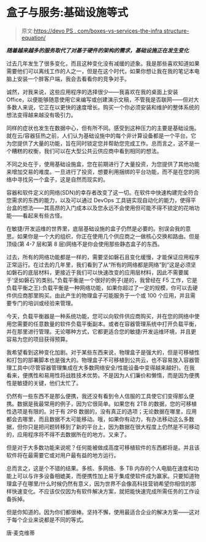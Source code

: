 # 盒子与服务:基础设施等式

> 原文:[https://devo PS . com/boxes-vs-services-the-infra structure-equation/](https://devops.com/boxes-vs-services-the-infrastructure-equation/)

***随着越来越多的服务取代了对基于硬件的架构的需求，基础设施正在发生变化***

过去几年发生了很多变化，而且这种变化没有减缓的迹象。我是那些喜欢知道如果需要他们可以离线工作的人之一，但是在这个时代，如果你想让我在我的笔记本电脑上安装一个胖客户端，我会去看看你的竞争对手。

诚然，对我来说，这些应用程序的选择很少——我喜欢在我的桌面上安装 Office，以便能够随意使用它来编写或创建演示文稿，不管我是否联网——但对大多数人来说，它正在以更快的速度增长。购买一个你必须安装和维护的整体系统的想法变得越来越没有吸引力。

同样的症状也发生在数据中心，但有所不同。感受到这种压力的主要是基础设施。就在云/容器狂热之前，人们认为基础设施中的每个非计算设备都是一个平台。它为您提供了大量的功能，旨在同时锁定您并帮助您完成工作。总而言之，这不是一个糟糕的权衡，我们可以在大型公共云供应商中看到相同的想法。

不同之处在于，使用基础设施盒，您在前期进行了大量投资，为您提供了其他功能来增加交易的难度。一旦进行了投资，想要利用捆绑的平台功能，而不是在您的网络中寻找另一个盒子，这是自然而现实的。

容器和软件定义的网络(SDN)的幸存者改变了这一切。在软件中快速构建完全符合您需求的东西的能力，以及可以通过 DevOps 工具链实现自动化的能力，使得平台盒的想法——其高昂的入门成本以及您永远不会使用但可能不得不锁定的花哨功能——看起来有些古怪。

在敏捷/开发运维的世界里，底层基础设施的盒子仍然是必要的。别误会我的意思。如果你是一个大的组织，你正在使用几个供应商之一做核心交换和路由。但是顶级(第 4-7 层和第 8 层)网络不是你会使用那些静态盒子的东西。

过去，所有的网络功能都是一样的，需要坚如磐石且变化缓慢，才能保证应用程序正常运行。在过去的几年里，我们看到了从“所有的网络都是网络”到“这是必须坚如磐石的底层材料，更接近于我们可以快速改变的应用层材料，因此不需要属于‘坚如磐石’的类别。”负载平衡是一个很好的例子(是的，我曾经在 F5 工作，它是负载平衡之王):负载平衡是一种网络功能，如果你超过了一定的规模，你可以去硬件供应商那里购买。由此产生的物理盒子可能服务于一个或 100 个应用，并且需要专门的培训或经验来管理。

今天，负载平衡器是一种系统功能，您可以向软件供应商购买，并在您的网络中使用您需要的任意数量的软件负载平衡副本。或者在容器管理系统中打开负载平衡，并在那里进行管理。无论哪种方式，它都更适合您的敏捷/开发运维环境，并且更容易为您的项目获得预算。

我希望看到这种变化加剧。对于某些东西来说，物理盒子是强大的，但是可移植性和打包的部署脚本也是强大的。物理盒子不可移植到公共云，也不容易放入容器管理工具中(尽管容器管理集成在大多数网络安全/性能设备中变得越来越好)。在我看来，便携性和易用性将战胜技术优势。不是因为人们廉价和懒惰，而是因为便携性是敏捷的关键，他们太忙了。

仍然有一些东西不是那么便携，我还没有看到令人信服的工具使它们变得那么便携。数据是我最常用的例子，因为它很简单。如果您有 2TB 的数据，您的可移植性选项是有限的。对于有 2PB 数据的，没有真正的选项；无论数据在哪里，应用都会去哪里，而且数据不太可能移动。哦，如果你有动力，有办法移动这么多数据，但你只是把问题转移到了新的平台上，因为数据在很大程度上仍然是不可移动的，应用程序将不得不去数据所在的地方。又来了。

但是对于大多数功能来说呢？任何能被做成高度可移植软件的东西都将是。并且该软件将在最需要它或对用户最有益的地方运行。

总而言之，这是个不错的结果。多核、多网络、多 TB 内存的个人电脑在速度和功能上可以与许多设备相媲美，而便携性加上易于集成使软件成为赢家。只要知道物理盒子在哪里/什么时候仍然有意义，因为世界不会像高科技营销希望你相信的那样快速变化。不应该仅仅因为有软件解决方案，就把能快速完成所需任务的工作设备拆掉。

但是你知道的。因为你们都很棒。坚持不懈，使用最适合企业的解决方案——这对于每个企业来说都是不同的等式。

唐·麦克维蒂